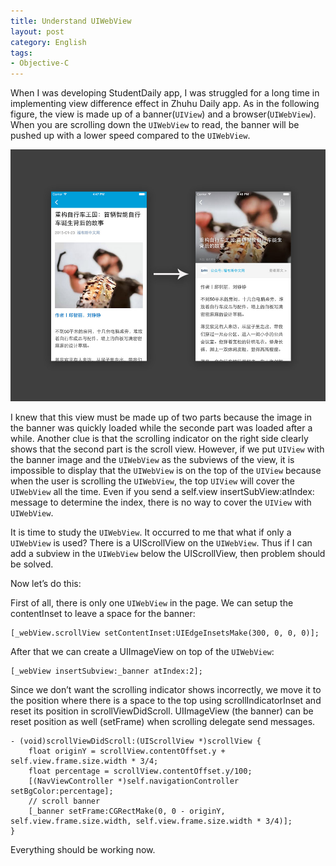 ```yaml
---
title: Understand UIWebView
layout: post
category: English
tags:
- Objective-C
---
```


When I was developing StudentDaily app, I was struggled for a long time in implementing view difference effect in Zhuhu Daily app. As in the following figure, the view is made up of a banner(`UIView`) and a browser(`UIWebView`). When you are scrolling down the `UIWebView` to read, the banner will be pushed up with a lower speed compared to the `UIWebView`.

![](/images/understand_uiwebview.jpg)

I knew that this view must be made up of two parts because the image in the banner was quickly loaded while the seconde part was loaded after a while. Another clue is that the scrolling indicator on the right side clearly shows that the second part is the scroll view. However, if we put `UIView` with the banner image and the `UIWebView` as the subviews of the view, it is impossible to display that the `UIWebView` is on the top of the `UIView` because when the user is scrolling the `UIWebView`, the top `UIView` will cover the `UIWebView` all the time. Even if you send a self.view insertSubView:atIndex: message to determine the index, there is no way to cover the `UIView` with `UIWebView`.

It is time to study the `UIWebView`. It occurred to me that what if only a `UIWebView` is used? There is a UIScrollView on the `UIWebView`. Thus if I can add a subview in the `UIWebView` below the UIScrollView, then problem should be solved.

Now let’s do this:

First of all, there is only one `UIWebView` in the page. We can setup the contentInset to leave a space for the banner:

    [_webView.scrollView setContentInset:UIEdgeInsetsMake(300, 0, 0, 0)];

After that we can create a UIImageView on top of the `UIWebView`:

    [_webView insertSubview:_banner atIndex:2];

Since we don’t want the scrolling indicator shows incorrectly, we move it to the position where there is a space to the top using scrollIndicatorInset and reset its position in scrollViewDidScroll. UIImageView (the banner) can be reset position as well (setFrame) when scrolling delegate send messages.

```
- (void)scrollViewDidScroll:(UIScrollView *)scrollView {
    float originY = scrollView.contentOffset.y + self.view.frame.size.width * 3/4;
    float percentage = scrollView.contentOffset.y/100;
    [(NavViewController *)self.navigationController setBgColor:percentage];
    // scroll banner
    [_banner setFrame:CGRectMake(0, 0 - originY, self.view.frame.size.width, self.view.frame.size.width * 3/4)];
}
```

Everything should be working now.
